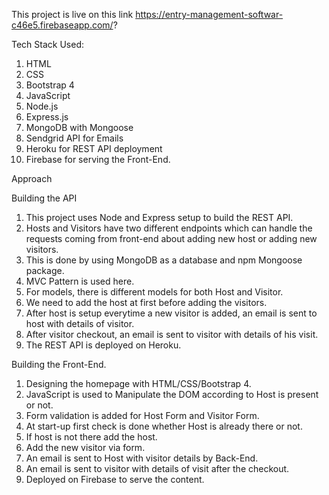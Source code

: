 This project is live on this link
https://entry-management-softwar-c46e5.firebaseapp.com/?

Tech Stack Used:
1) HTML
2) CSS
3) Bootstrap 4
4) JavaScript
5) Node.js
6) Express.js
7) MongoDB with Mongoose
8) Sendgrid API for Emails
9) Heroku for REST API deployment
10) Firebase for serving the Front-End.

Approach

Building the API

1) This project uses Node and Express setup to build the REST API.
2) Hosts and Visitors have two different endpoints which can handle the requests coming from front-end about adding new host    or adding new visitors.
3) This is done by using MongoDB as a database and npm Mongoose package.
4) MVC Pattern is used here.
5) For models, there is different models for both Host and Visitor.
6) We need to add the host at first before adding the visitors.
7) After host is setup everytime a new visitor is added, an email is sent to host with details of visitor.
8) After visitor checkout, an email is sent to visitor with details of his visit.
9) The REST API is deployed on Heroku.

Building the Front-End.

1) Designing the homepage with HTML/CSS/Bootstrap 4.
2) JavaScript is used to Manipulate the DOM according to Host is present or not.
3) Form validation is added for Host Form and Visitor Form.
4) At start-up first check is done whether Host is already there or not.
5) If host is not there add the host.
6) Add the new visitor via form.
7) An email is sent to Host with visitor details by Back-End.
8) An email is sent to visitor with details of visit after the checkout.
9) Deployed on Firebase to serve the content.